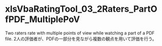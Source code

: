 # xlsVbaRatingTool_03_2Raters_PartOfPDF_MultiplePoV
Two raters rate with multiple points of view while watching a part of a PDF file.  2人の評価者が、PDFの一部分を見ながら複数の観点を用いて評価を行う。

